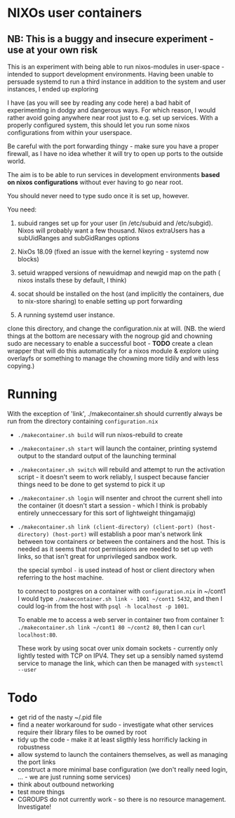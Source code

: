 # NIXOs user containers

## NB: This is a buggy and insecure experiment - use at your own risk

This is an experiment with being able to run nixos-modules in user-space - intended
to support development environments. Having been unable to persuade systemd
to run a third instance in addition to the system and user instances, I ended
up exploring 

I have (as you will see by reading any code here) a bad habit of experimenting
in dodgy and dangerous ways. For which reason, I would rather avoid going anywhere
near root just to e.g. set up services. With a properly configured system,
this should let you run some nixos configurations from within your userspace.

Be careful with the port forwarding thingy - make sure you have a proper firewall, as I have no
idea whether it will try to open up ports to the outside world.

The aim is to be able to run services in development environments **based on
nixos configurations** without ever having to go near root.

You should never need to type sudo once it is set up, however.

You need:

  1. subuid ranges set up for your user (in /etc/subuid and /etc/subgid). Nixos
     will probably want a few thousand. Nixos extraUsers has a subUidRanges and
     subGidRanges options

  2. NixOs 18.09 (fixed an issue with the kernel keyring - systemd now blocks)

  3. setuid wrapped versions of newuidmap and newgid map on the path (
      nixos installs these by default, I think)

  4. socat should be installed on the host (and implicitly the containers, due
     to nix-store sharing) to enable setting up port forwarding

  5. A running systemd user instance.

clone this directory, and change the configuration.nix at will. (NB. the wierd
things at the bottom are necessary with the nogroup gid and chowning sudo are necessary
to enable a successful boot - **TODO** create a clean wrapper that will do
this automatically for a nixos module & explore using overlayfs or something
to manage the chowning more tidily and with less copying.)

# Running

With the exception of 'link', ./makecontainer.sh should currently always be run
from the directory containing `configuration.nix`


 -  `./makecontainer.sh build` will run nixos-rebuild to create
 -  `./makecontainer.sh start` will launch the container, printing systemd
    output to the standard output of the launching terminal
 -  `./makecontainer.sh switch` will rebuild and attempt to run the activation
    script - it doesn't seem to work reliably, I suspect because fancier things
    need to be done to get systemd to pick it up
 -  `./makecontainer.sh login` will nsenter and chroot the current shell into
    the container (it doesn't start a session - which I think is probably entirely
    unneccessary for this sort of lightweight thingamajig)
 -  `./makecontainer.sh link (client-directory) (client-port) (host-directory) (host-port)`
    will establish a poor man's network link between tow containers or between the 
    containers and the host. This is needed as it seems that root permissions are
    needed to set up veth links, so that isn't great for unprivileged sandbox work.

    the special symbol `-` is used instead of host or client directory when referring
    to the host machine.

    to connect to postgres on a container with `configuration.nix` in ~/cont1
    I would type `./makecontainer.sh link - 1001 ~/cont1 5432`, and then I could
    log-in from the host with `psql -h localhost -p 1001`.

    To enable me to access a web server in container two from container 1:
    `./makecontainer.sh link ~/cont1 80 ~/cont2 80`, then I can `curl localhost:80`.

    These work by using socat over unix domain sockets - currently only lightly
    tested with TCP on IPV4. They set up a sensibly named systemd service to
    manage the link, which can then be managed with `systemctl --user`
  

# Todo

- get rid of the nasty ~/.pid file
- find a neater workaround for sudo - investigate what other services require
  their library files to be owned by root
- tidy up the code - make it at least sligthly less horrificly lacking in robustness
- allow systemd to launch the containers themselves, as well as managing the 
  port links
- construct a more minimal base configuration (we don't really need login,
     ... - we are just running some services)
- think about outbound networking
- test more things
- CGROUPS do not currently work - so there is no resource management. Investigate!

